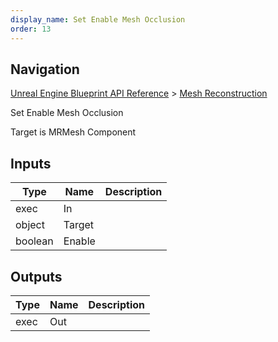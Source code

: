 ```yaml
---
display_name: Set Enable Mesh Occlusion
order: 13
---
```

## Navigation

[Unreal Engine Blueprint API Reference](https://dev.epicgames.com/documentation/en-us/unreal-engine/BlueprintAPI) > [Mesh Reconstruction](https://dev.epicgames.com/documentation/en-us/unreal-engine/BlueprintAPI/MeshReconstruction)

Set Enable Mesh Occlusion

Target is MRMesh Component

## Inputs

| Type | Name | Description |
| --- | --- | --- |
| exec | In |  |
| object | Target |  |
| boolean | Enable |  |

## Outputs

| Type | Name | Description |
| --- | --- | --- |
| exec | Out |  |
